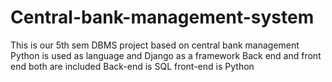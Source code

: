 # Central-bank-management-system
This is our 5th sem DBMS project based on central bank management 
Python is used as language and Django as a framework
Back end and front end both are included
Back-end is SQL
front-end is Python
